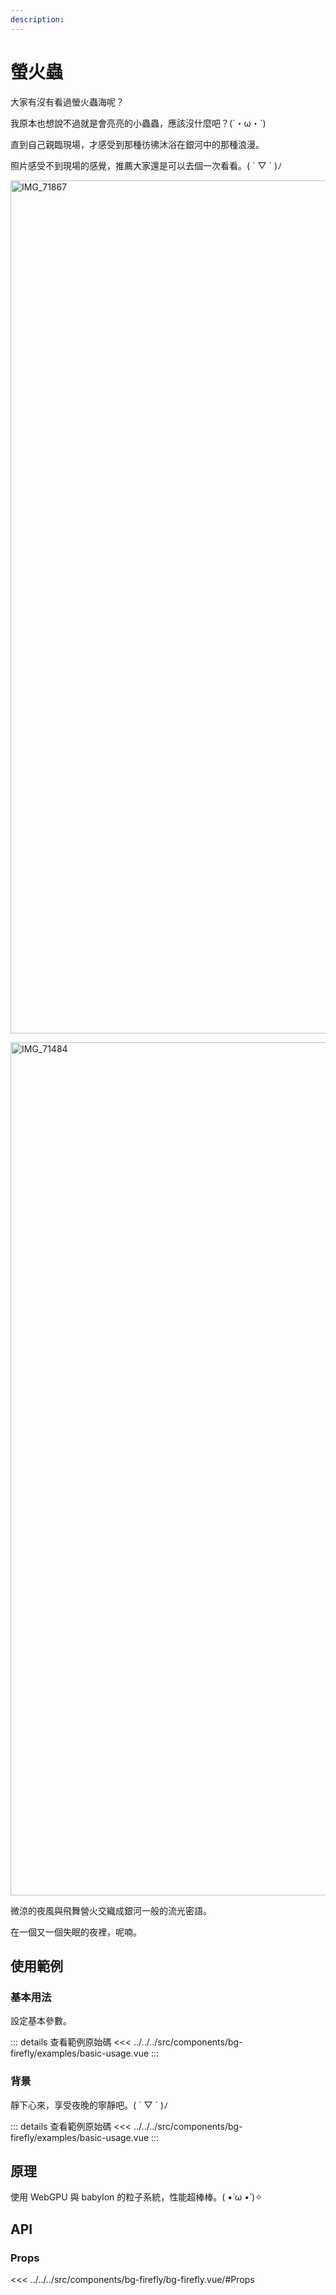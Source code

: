 ```yaml
---
description: 
---
```


<script setup>
import BasicUsage from '../../../src/components/bg-firefly/examples/basic-usage.vue'
import FullBackground from '../../../src/components/bg-firefly/examples/full-background.vue'

</script>

# 螢火蟲

大家有沒有看過螢火蟲海呢？

我原本也想說不過就是會亮亮的小蟲蟲，應該沒什麼吧？(´・ω・`)

直到自己親臨現場，才感受到那種彷彿沐浴在銀河中的那種浪漫。

照片感受不到現場的感覺，推薦大家還是可以去個一次看看。( ´ ▽ ` )ﾉ

<a data-flickr-embed="true" data-header="true" data-footer="true" href="https://www.flickr.com/photos/coodfish/17364014109/in/dateposted/" title="IMG_71867"><img src="https://live.staticflickr.com/5330/17364014109_811ea8a4cc_k.jpg" width="2048" height="1365" alt="IMG_71867"/></a>

<a data-flickr-embed="true" data-header="true" data-footer="true" href="https://www.flickr.com/photos/coodfish/17001456808/in/dateposted/" title="IMG_71484"><img src="https://live.staticflickr.com/7682/17001456808_8611babaf5_k.jpg" width="2048" height="1365" alt="IMG_71484"/></a>

<script async src="//embedr.flickr.com/assets/client-code.js" charset="utf-8"></script>

微涼的夜風與飛舞營火交織成銀河一般的流光密語。

在一個又一個失眠的夜裡，呢喃。

## 使用範例

### 基本用法

設定基本參數。

<basic-usage class="h-[60vh]"/>

::: details 查看範例原始碼
<<< ../../../src/components/bg-firefly/examples/basic-usage.vue
:::

### 背景

靜下心來，享受夜晚的寧靜吧。( ´ ▽ ` )ﾉ

<full-background />

::: details 查看範例原始碼
<<< ../../../src/components/bg-firefly/examples/basic-usage.vue
:::

## 原理

使用 WebGPU 與 babylon 的粒子系統，性能超棒棒。( •̀ ω •́ )✧

## API

### Props

<<< ../../../src/components/bg-firefly/bg-firefly.vue/#Props
